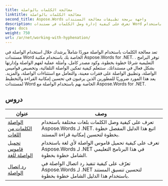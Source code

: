 ```yaml
---
title: معالجة الكلمات بالواصلة
linktitle: معالجة الكلمات بالواصلة
second_title: Aspose.Words واجهة برمجة تطبيقات معالجة المستندات
description: تعرف على كيفية إدارة وصل الكلمات في مستندات Word باستخدام Aspose.Words لـ .NET. وشملت الدروس الكاملة والأمثلة العملية.
type: docs
weight: 750
url: /ar/net/working-with-hyphenation/
---
```

تعد معالجة الكلمات باستخدام الواصلة موردًا شاملاً يرشدك خلال استخدام الواصلة في مستندات Word الخاصة بك باستخدام مكتبة Aspose.Words for .NET. . توفر البرامج التعليمية شرحًا خطوة بخطوة، وكود مصدر كامل، وأمثلة عملية لفهم الواصلة وإدارتها بشكل فعال في مستنداتك. ستتعلم كيفية تمكين الواصلة التلقائية، وتخصيص قواميس الواصلة، وتطبيق الواصلة على فقرات معينة، والتعامل مع استثناءات الواصلة، والمزيد. يعد هذا المورد ضروريًا للمطورين الذين يرغبون في تحسين إمكانية القراءة والتخطيط لمستندات Word الخاصة بهم باستخدام الواصلة مع Aspose.Words for .NET.

 ## دروس
| عنوان | وصف |
| --- | --- |
| [الواصلة الكلمات من اللغات](./hyphenate-words-of-languages/) | تعرف على كيفية وصل الكلمات بلغات مختلفة باستخدام Aspose.Words لـ .NET. اتبع هذا الدليل المفصل خطوة بخطوة لتحسين إمكانية قراءة المستند. |
| [تحميل قاموس الواصلة للغة](./load-hyphenation-dictionary-for-language/) | تعرف على كيفية تحميل قاموس الواصلة لأي لغة باستخدام Aspose.Words لـ .NET في هذا البرنامج التعليمي الشامل خطوة بخطوة. |
| [رد اتصال الواصلة](./hyphenation-callback/) | تعرّف على كيفية تنفيذ رد اتصال الواصلة في Aspose.Words لـ .NET لتحسين تنسيق المستند باستخدام هذا الدليل الشامل خطوة بخطوة. |